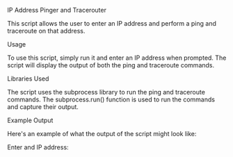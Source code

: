 IP Address Pinger and Tracerouter

This script allows the user to enter an IP address and perform a ping and traceroute on that address.

Usage

To use this script, simply run it and enter an IP address when prompted. The script will display the output of both the ping and traceroute commands.

Libraries Used

The script uses the subprocess library to run the ping and traceroute commands. The subprocess.run() function is used to run the commands and capture their output.

Example Output

Here's an example of what the output of the script might look like:

Enter and IP address:  
